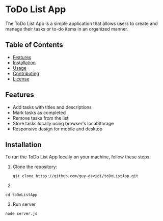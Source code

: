 # ToDo List App

The ToDo List App is a simple application that allows users to create and manage their tasks or to-do items in an organized manner.

## Table of Contents

- [Features](#features)
- [Installation](#installation)
- [Usage](#usage)
- [Contributing](#contributing)
- [License](#license)

## Features

- Add tasks with titles and descriptions
- Mark tasks as completed
- Remove tasks from the list
- Store tasks locally using browser's localStorage
- Responsive design for mobile and desktop

## Installation

To run the ToDo List App locally on your machine, follow these steps:

1. Clone the repository:

   ```
   git clone https://github.com/guy-davidi/toDoListApp.git
   ```
2.
```
cd toDoListApp
```
3. Run server
```
node server.js
```
